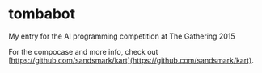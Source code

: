# tombabot
My entry for the AI programming competition at The Gathering 2015

For the compocase and more info, check out [https://github.com/sandsmark/kart](https://github.com/sandsmark/kart).
